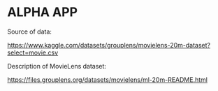 # ALPHA APP

Source of data:

https://www.kaggle.com/datasets/grouplens/movielens-20m-dataset?select=movie.csv

Description of MovieLens dataset:

https://files.grouplens.org/datasets/movielens/ml-20m-README.html
